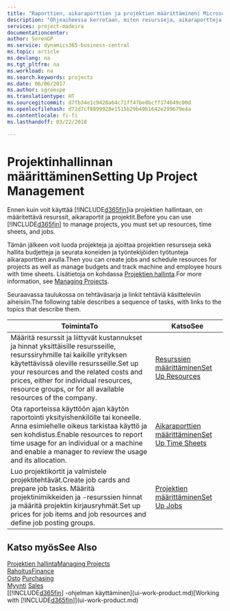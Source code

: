 ```yaml
---
title: "Raporttien, aikaraporttien ja projektien määrittäminen| Microsoft Docs"
description: "Ohjeaiheessa kerrotaan, miten resursseja, aikaraportteja ja projektitöitä määritetään projektin hallintaa varten."
services: project-madeira
documentationcenter: 
author: SorenGP
ms.service: dynamics365-business-central
ms.topic: article
ms.devlang: na
ms.tgt_pltfrm: na
ms.workload: na
ms.search.keywords: projects
ms.date: 06/06/2017
ms.author: sgroespe
ms.translationtype: HT
ms.sourcegitcommit: d7fb34e1c9428a64c71ff47be8bcff174649c00d
ms.openlocfilehash: d72d7cf8899928e1515b29b49b1642e299679e4a
ms.contentlocale: fi-fi
ms.lasthandoff: 03/22/2018

---
```

# <a name="setting-up-project-management"></a><span data-ttu-id="f3656-103">Projektinhallinnan määrittäminen</span><span class="sxs-lookup"><span data-stu-id="f3656-103">Setting Up Project Management</span></span>
<span data-ttu-id="f3656-104">Ennen kuin voit käyttää [!INCLUDE[d365fin](includes/d365fin_md.md)]ia projektien hallintaan, on määritettävä resurssit, aikaraportit ja projektit.</span><span class="sxs-lookup"><span data-stu-id="f3656-104">Before you can use [!INCLUDE[d365fin](includes/d365fin_md.md)] to manage projects, you must set up resources, time sheets, and jobs.</span></span>

<span data-ttu-id="f3656-105">Tämän jälkeen voit luoda projekteja ja ajoittaa projektien resursseja sekä hallita budjetteja ja seurata koneiden ja työntekijöiden työtunteja aikaraporttien avulla.</span><span class="sxs-lookup"><span data-stu-id="f3656-105">Then you can create jobs and schedule resources for projects as well as manage budgets and track machine and employee hours with time sheets.</span></span> <span data-ttu-id="f3656-106">Lisätietoja on kohdassa [Projektien hallinta](projects-manage-projects.md).</span><span class="sxs-lookup"><span data-stu-id="f3656-106">For more information, see [Managing Projects](projects-manage-projects.md).</span></span>  

<span data-ttu-id="f3656-107">Seuraavassa taulukossa on tehtäväsarja ja linkit tehtäviä käsitteleviin aiheisiin.</span><span class="sxs-lookup"><span data-stu-id="f3656-107">The following table describes a sequence of tasks, with links to the topics that describe them.</span></span>

| <span data-ttu-id="f3656-108">Toiminta</span><span class="sxs-lookup"><span data-stu-id="f3656-108">To</span></span> | <span data-ttu-id="f3656-109">Katso</span><span class="sxs-lookup"><span data-stu-id="f3656-109">See</span></span> |
| --- | --- |
| <span data-ttu-id="f3656-110">Määritä resurssit ja liittyvät kustannukset ja hinnat yksittäisille resursseille, resurssiryhmille tai kaikille yrityksen käytettävissä oleville resursseille.</span><span class="sxs-lookup"><span data-stu-id="f3656-110">Set up your resources and the related costs and prices, either for individual resources, resource groups, or for all available resources of the company.</span></span> |[<span data-ttu-id="f3656-111">Resurssien määrittäminen</span><span class="sxs-lookup"><span data-stu-id="f3656-111">Set Up Resources</span></span>](projects-how-setup-resources.md) |
| <span data-ttu-id="f3656-112">Ota raporteissa käyttöön ajan käytön raportointi yksityishenkilölle tai koneelle. Anna esimiehelle oikeus tarkistaa käyttö ja sen kohdistus.</span><span class="sxs-lookup"><span data-stu-id="f3656-112">Enable resources to report time usage for an individual or a machine and enable a manager to review the usage and its allocation.</span></span> |[<span data-ttu-id="f3656-113">Aikaraporttien määrittäminen</span><span class="sxs-lookup"><span data-stu-id="f3656-113">Set Up Time Sheets</span></span>](projects-how-setup-time-sheets.md) |
| <span data-ttu-id="f3656-114">Luo projektikortit ja valmistele projektitehtävät.</span><span class="sxs-lookup"><span data-stu-id="f3656-114">Create job cards and prepare job tasks.</span></span> <span data-ttu-id="f3656-115">Määritä projektinimikkeiden ja -resurssien hinnat ja määritä projektin kirjausryhmät.</span><span class="sxs-lookup"><span data-stu-id="f3656-115">Set up prices for job items and job resources and define job posting groups.</span></span> |[<span data-ttu-id="f3656-116">Projektien määrittäminen</span><span class="sxs-lookup"><span data-stu-id="f3656-116">Set Up Jobs</span></span>](projects-how-setup-jobs.md) |

## <a name="see-also"></a><span data-ttu-id="f3656-117">Katso myös</span><span class="sxs-lookup"><span data-stu-id="f3656-117">See Also</span></span>
[<span data-ttu-id="f3656-118">Projektien hallinta</span><span class="sxs-lookup"><span data-stu-id="f3656-118">Managing Projects</span></span>](projects-manage-projects.md)  
[<span data-ttu-id="f3656-119">Rahoitus</span><span class="sxs-lookup"><span data-stu-id="f3656-119">Finance</span></span>](finance.md)  
<span data-ttu-id="f3656-120">[Osto](purchasing-manage-purchasing.md)       </span><span class="sxs-lookup"><span data-stu-id="f3656-120">[Purchasing](purchasing-manage-purchasing.md)       </span></span>  
<span data-ttu-id="f3656-121">[Myynti](sales-manage-sales.md)   </span><span class="sxs-lookup"><span data-stu-id="f3656-121">[Sales](sales-manage-sales.md)   </span></span>  
<span data-ttu-id="f3656-122">[[!INCLUDE[d365fin](includes/d365fin_md.md)] -ohjelman käyttäminen](ui-work-product.md)</span><span class="sxs-lookup"><span data-stu-id="f3656-122">[Working with [!INCLUDE[d365fin](includes/d365fin_md.md)]](ui-work-product.md)</span></span>  

